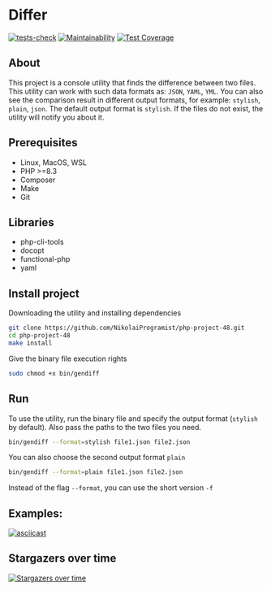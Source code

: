 # Differ

[![tests-check](https://github.com/NikolaiProgramist/php-project-48/actions/workflows/tests-check.yml/badge.svg)](https://github.com/NikolaiProgramist/php-project-48/actions/workflows/tests-check.yml) [![Maintainability](https://api.codeclimate.com/v1/badges/b070d4d02aad3ce48e32/maintainability)](https://codeclimate.com/github/NikolaiProgramist/php-project-48/maintainability) [![Test Coverage](https://api.codeclimate.com/v1/badges/b070d4d02aad3ce48e32/test_coverage)](https://codeclimate.com/github/NikolaiProgramist/php-project-48/test_coverage)

## About

This project is a console utility that finds the difference between two files.
This utility can work with such data formats as: `JSON`, `YAML`, `YML`.
You can also see the comparison result in different output formats, for example: `stylish`, `plain`, `json`.
The default output format is `stylish`.
If the files do not exist, the utility will notify you about it.

## Prerequisites

+ Linux, MacOS, WSL
+ PHP >=8.3
+ Composer
+ Make
+ Git

## Libraries

+ php-cli-tools
+ docopt
+ functional-php
+ yaml

## Install project

Downloading the utility and installing dependencies

```bash
git clone https://github.com/NikolaiProgramist/php-project-48.git
cd php-project-48
make install
```

Give the binary file execution rights

```bash
sudo chmod +x bin/gendiff
```

## Run

To use the utility, run the binary file and specify the output format (`stylish` by default).
Also pass the paths to the two files you need.

```bash
bin/gendiff --format=stylish file1.json file2.json
```

You can also choose the second output format `plain`

```bash
bin/gendiff --format=plain file1.json file2.json
```

Instead of the flag `--format`, you can use the short version `-f`

## Examples:

[![asciicast](https://asciinema.org/a/703225.svg)](https://asciinema.org/a/703225)

## Stargazers over time

[![Stargazers over time](https://starchart.cc/NikolaiProgramist/php-project-48.svg?variant=adaptive)](https://starchart.cc/NikolaiProgramist/php-project-48)

